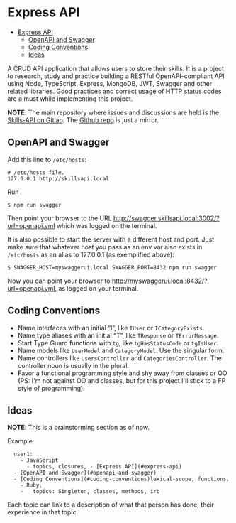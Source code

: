 # Express API

- [Express API](#express-api)
  - [OpenAPI and Swagger](#openapi-and-swagger)
  - [Coding Conventions](#coding-conventions)
  - [Ideas](#ideas)

A CRUD API application that allows users to store their skills. It is a project to research, study and practice building a RESTful OpenAPI-compliant API using Node, TypeScript, Express, MongoDB, JWT, Swagger and other related libraries. Good practices and correct usage of HTTP status codes are a must while implementing this project.

**NOTE**: The main repository where issues and discussions are held is the [Skills-API on Gitlab](https://gitlab.com/fernandobasso/skills-api). The [Github repo](https://github.com/FernandoBasso/skills-api) is just a mirror.

## OpenAPI and Swagger

Add this line to `/etc/hosts`:

```
# /etc/hosts file.
127.0.0.1 http://skillsapi.local
```

Run

```
$ npm run swagger
```

Then point your browser to the URL http://swagger.skillsapi.local:3002/?url=openapi.yml which was logged on the terminal.

It is also possible to start the server with a different host and port. Just make sure that whatever host you pass as an env var also exists in `/etc/hosts` as an alias to 127.0.0.1 (as exemplified above):

```
$ SWAGGER_HOST=myswaggerui.local SWAGGER_PORT=8432 npm run swagger
```

Now you can point your browser to http://myswaggerui.local:8432/?url=openapi.yml, as logged on your terminal.


## Coding Conventions

- Name interfaces with an initial “I”, like `IUser` or `ICategoryExists`.
- Name type aliases with an initial “T”, like `TResponse` or `TErrorMessage`.
- Start Type Guard functions with `tg`, like `tgHasStatusCode` or `tgIsUser`.
- Name models like `UserModel` and `CategoryModel`. Use the singular form.
- Name controllers like `UsersController` and `CategoriesController`. The controller noun is usually in the plural.
- Favor a functional programming style and shy away from classes or OO (PS: I'm not against OO and classes, but for this project I'll stick to a FP style of programming).



## Ideas

**NOTE**: This is a brainstorming section as of now.

Example:

```
  user1:
    - JavaScript
      - topics, closures, - [Express API](#express-api)
  - [OpenAPI and Swagger](#openapi-and-swagger)
  - [Coding Conventions](#coding-conventions)lexical-scope, functions.
    - Ruby,
    -   topics: Singleton, classes, methods, irb
```

Each topic can link to a description of what that person has done, their experience in that topic.

